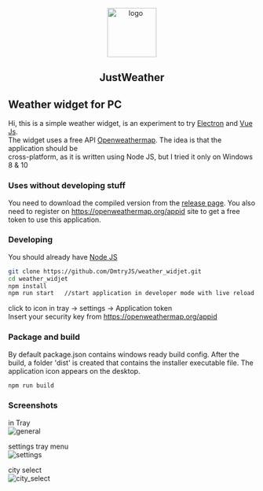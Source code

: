 <p align="center"><img width="100" src="https://raw.githubusercontent.com/DmtryJS/weather_widjet/feature/vue-components/static/img/weather.ico" alt="logo"></a></p>
<h2 align="center">JustWeather</h2>

Weather widget for PC 
-----------------------------------

Hi, this is a simple weather widget, is an experiment to try [Electron](https://electronjs.org/) and [Vue Js](https://vuejs.org/).  
The widget uses a free API [Openweathermap](https://openweathermap.org/). The idea is that the application should be   
cross-platform, as it is written using Node JS, but I tried it only on Windows 8 & 10

### Uses without developing stuff

You need to download the compiled version from the [release page](https://github.com/DmtryJS/weather_widjet/releases/). You also need to register on https://openweathermap.org/appid site to get a free token to use this application.

### Developing

You should already have [Node JS](https://nodejs.org/en/)   

```bash
git clone https://github.com/DmtryJS/weather_widjet.git
cd weather_widjet
npm install
npm run start   //start application in developer mode with live reload
```
click to icon in tray -> settings -> Application token  
Insert your security key from <https://openweathermap.org/appid>

### Package and build

By default package.json contains windows ready build config. After the build, a folder 'dist' is created that contains the installer executable file. 
The application icon appears on the desktop.

```bash
npm run build
```

### Screenshots  

in Tray  
![general](https://github.com/DmtryJS/weather_widjet/blob/master/screens/1.png)

settings tray menu  
![settings](https://github.com/DmtryJS/weather_widjet/blob/master/screens/2.png)

city select  
![city_select](https://github.com/DmtryJS/weather_widjet/blob/master/screens/3.png)



